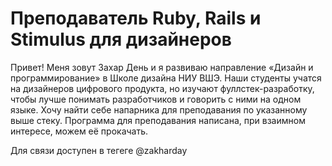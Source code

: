 # Преподаватель Ruby, Rails и Stimulus для дизайнеров
Привет! Меня зовут Захар День и я развиваю направление «Дизайн и программирование» в Школе дизайна НИУ ВШЭ. Наши студенты учатся на дизайнеров цифрового продукта, но изучают фуллстек-разработку, чтобы лучше понимать разработчиков и говорить с ними на одном языке. Хочу найти себе напарника для преподавания по указанному выше стеку. Программа для преподавания написана, при взаимном интересе, можем её прокачать.

Для связи доступен в тегеге @zakharday
